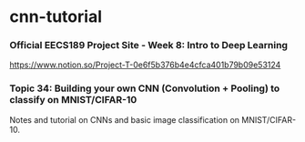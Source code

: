 # cnn-tutorial

### Official EECS189 Project Site - Week 8: Intro to Deep Learning
https://www.notion.so/Project-T-0e6f5b376b4e4cfca401b79b09e53124  

### Topic 34: Building your own CNN (Convolution + Pooling) to classify on MNIST/CIFAR-10

Notes and tutorial on CNNs and basic image classification on MNIST/CIFAR-10.

